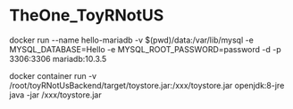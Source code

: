 # TheOne_ToyRNotUS

docker run --name hello-mariadb -v $(pwd)/data:/var/lib/mysql -e MYSQL_DATABASE=Hello -e MYSQL_ROOT_PASSWORD=password -d -p 3306:3306 mariadb:10.3.5

docker container run -v /root/toyRNotUsBackend/target/toystore.jar:/xxx/toystore.jar openjdk:8-jre java -jar /xxx/toystore.jar
